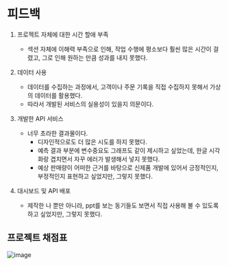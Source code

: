 # 피드백
1. 프로젝트 자체에 대한 시간 할애 부족
    - 섹션 자체에 이해력 부족으로 인해, 작업 수행에 평소보다 훨씬 많은 시간이 걸렸고, 그로 인해 원하는 만큼 성과를 내지 못했다.

2. 데이터 사용
    - 데이터를 수집하는 과정에서, 고객이나 주문 기록을 직접 수집하지 못해서 가상의 데이터를 활용했다.
    - 따라서 개발된 서비스의 실용성이 있을지 의문이다.

3. 개발한 API 서비스
    - 너무 초라한 결과물이다.
      - 디자인적으로도 더 많은 시도를 하지 못했다.
      - 예측 결과 부분에 변수중요도 그래프도 같이 제시하고 싶었는데, 한글 시각화랑 겹치면서 자꾸 에러가 발생해서 넣지 못했다.
      - 예상 판매량이 어떠한 근거를 바탕으로 신제품 개발에 있어서 긍정적인지, 부정적인지 표현하고 싶었지만, 그렇지 못했다.

4. 대시보드 및 API 배포
    - 제작한 나 뿐만 아니라, ppt를 보는 동기들도 보면서 직접 사용해 볼 수 있도록 하고 싶었지만, 그렇지 못했다.
  
## 프로젝트 채점표
![image](https://github.com/kuma987/Section-4-Project/assets/62368250/875ebed4-2956-459c-9e70-016c7526b5e4)
